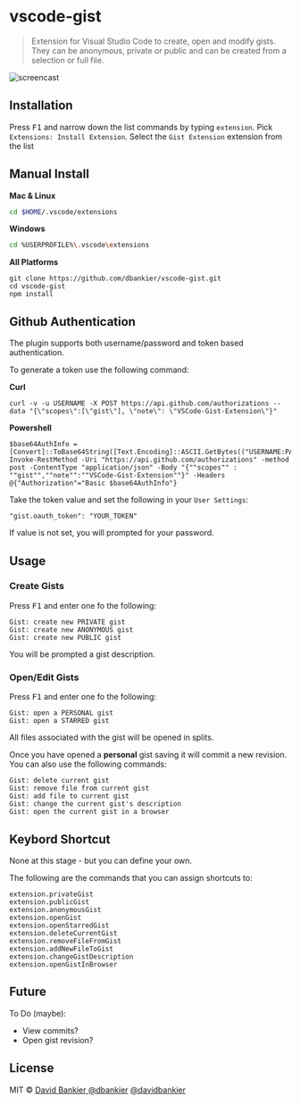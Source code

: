 # vscode-gist

> Extension for Visual Studio Code to create, open and modify gists.
They can be anonymous, private or public and can be created from a selection or full file.

![screencast](https://github.com/dbankier/vscode-gist/raw/master/vscode-gist-open-and-save.gif)

## Installation

Press <kbd>F1</kbd> and narrow down the list commands by typing `extension`. Pick `Extensions: Install Extension`.
Select the `Gist Extension` extension from the list

## Manual Install

**Mac & Linux**
```sh
cd $HOME/.vscode/extensions
```
**Windows**
```sh
cd %USERPROFILE%\.vscode\extensions
```

**All Platforms**
```
git clone https://github.com/dbankier/vscode-gist.git
cd vscode-gist
npm install
```


## Github Authentication

The plugin supports both username/password and token based authentication.

To generate a token use the following command:

**Curl**
~~~
curl -v -u USERNAME -X POST https://api.github.com/authorizations --data "{\"scopes\":[\"gist\"], \"note\": \"VSCode-Gist-Extension\"}"
~~~

**Powershell**
~~~
$base64AuthInfo = [Convert]::ToBase64String([Text.Encoding]::ASCII.GetBytes(("USERNAME:PASSWORD")))
Invoke-RestMethod -Uri "https://api.github.com/authorizations" -method post -ContentType "application/json" -Body "{""scopes"" : ""gist"",""note"":""VSCode-Gist-Extension""}" -Headers @{"Authorization"="Basic $base64AuthInfo"}
~~~

Take the token value and set the following in your `User Settings`:

~~~
"gist.oauth_token": "YOUR_TOKEN"
~~~

If value is not set, you will prompted for your password.


## Usage

### Create Gists

Press <kbd>F1</kbd> and enter one fo the following:

~~~
Gist: create new PRIVATE gist
Gist: create new ANONYMOUS gist
Gist: create new PUBLIC gist
~~~

You will be prompted a gist description.

### Open/Edit Gists

Press <kbd>F1</kbd> and enter one fo the following:

~~~
Gist: open a PERSONAL gist
Gist: open a STARRED gist
~~~

All files associated with the gist will be opened in splits.

Once you have opened a **personal** gist saving it will commit a new revision.
You can also use the following commands:

~~~
Gist: delete current gist
Gist: remove file from current gist
Gist: add file to current gist
Gist: change the current gist's description
Gist: open the current gist in a browser
~~~

## Keybord Shortcut

None at this stage - but you can define your own.

The following are the commands that you can assign shortcuts to:

~~~
extension.privateGist
extension.publicGist
extension.anonymousGist
extension.openGist
extension.openStarredGist
extension.deleteCurrentGist
extension.removeFileFromGist
extension.addNewFileToGist
extension.changeGistDescription
extension.openGistInBrowser
~~~

## Future
To Do (maybe):
  * View commits?
  * Open gist revision?

## License

MIT © [David Bankier @dbankier](https://github.com/dbankier)
[@davidbankier](https://twitter.com/davidbankier)